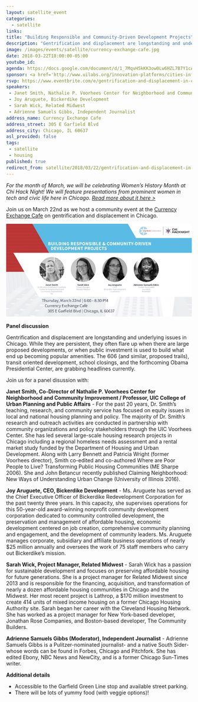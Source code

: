 ```yaml
---
layout: satellite_event
categories:
  - satellite
links:
title: "Building Responsible and Community-Driven Development Projects"
description: "Gentrification and displacement are longstanding and underlying issues in Chicago. While they are persistent, they often flare up when there are large proposed developments, or when public investment is used to build what end up becoming popular amenities. Join us for a panel discussion with Janet Smith of the Nathalie P. Voorhees Center for Neighborhood and Community Improvement, Joy Aruguete of Bickerdike Development, Sarah Wick of Related Midwest and journalist Adrienne Samuels Gibbs."
image: /images/events/satellite/currency-exchange-cafe.jpg
date: 2018-03-22T18:00:00-05:00
youtube_id:
agenda: https://docs.google.com/document/d/1_7MqvH5kKK3ow0Lw6HZL7B7Y1cAj7rtDqH_2nD1COKU/edit#
sponsor: <a href='http://www.uilabs.org/innovation-platforms/cities-infrastructure/'>City Tech</a>
rsvp: https://www.eventbrite.com/e/gentrification-and-displacement-in-chicago-tickets-44146033976
speakers:
 - Janet Smith, Nathalie P. Voorhees Center for Neighborhood and Community Improvement & UIC College of Urban Planning and Public Affairs
 - Joy Aruguete, Bickerdike Development
 - Sarah Wick, Related Midwest
 - Adrienne Samuels Gibbs, Independent Journalist
address_name: Currency Exchange Cafe
address_street: 305 E Garfield Blvd
address_city: Chicago, IL 60637
asl_provided: false
tags: 
 - satellite
 - housing
published: true
redirect_from: satellite/2018/03/22/gentrification-and-displacement-in-chicago.html
---
```


*For the month of March, we will be celebrating Women’s History Month at Chi Hack Night! We will feature presentations from prominent women in tech and civic life here in Chicago. [Read more about it here >](https://chihacknight.org/blog/2018/03/06/womens-history-month-speaker-series.html)*

Join us on March 22nd as we host a community event at the [Currency Exchange Cafe](http://www.currencyexchangecafe.com/) on gentrification and displacement in Chicago.

<p class="text-center"><img src="/images/events/satellite/building-responsible-community-driven-development-projects.jpg" alt="Building Responsible and Community-Driven Development Projects" class="img-thumbnail" /><br />
</p>

**Panel discussion**

Gentrification and displacement are longstanding and underlying issues in Chicago. While they are persistent, they often flare up when there are large proposed developments, or when public investment is used to build what end up becoming popular amenities. The 606 (and similar, proposed trails), transit oriented development, school closings, and the forthcoming Obama Presidential Center, are grabbing headlines currently.

Join us for a panel disussion with:

**Janet Smith, Co-Director of Nathalie P. Voorhees Center for Neighborhood and Community Improvement / Professor, UIC College of Urban Planning and Public Affairs** - For the past 20 years, Dr. Smith’s teaching, research, and community service has focused on equity issues in local and national housing planning and policy. The majority of Dr. Smith’s research and outreach activities are conducted in partnership with community organizations and policy stakeholders through the UIC Voorhees Center. She has led several large-scale housing research projects in Chicago including a regional homeless needs assessment and a rental market study funded by the Department of Housing and Urban Development. Along with Larry Bennett and Patricia Wright (former Voorhees director), Smith co-edited and co-authored Where are Poor People to Live? Transforming Public Housing Communities (ME Sharpe 2006). She and John Betancur recently published Claiming Neighborhood: New Ways of Understanding Urban Change (University of Illinois 2016).

**Joy Aruguete, CEO, Bickerdike Development** - Ms. Aruguete has served as the Chief Executive Officer of Bickerdike Redevelopment Corporation for the past twenty three years. In this capacity, she supervises operations for this 50-year-old award-winning nonprofit community development corporation dedicated to community controlled development, the preservation and management of affordable housing, economic development centered on job creation, comprehensive community planning and engagement, and the development of community leaders. Ms. Aruguete manages corporate, subsidiary and affiliate business operations of nearly $25 million annually and oversees the work of 75 staff members who carry out Bickerdike’s mission.

**Sarah Wick, Project Manager, Related Midwest** - Sarah Wick has a passion for sustainable development and focuses on preserving affordable housing for future generations. She is a project manager for Related Midwest since 2013 and is responsible for the financing, acquisition, and transformation of nearly a dozen affordable housing communities in Chicago and the Midwest. Her most recent project is Lathrop, a $170 million investment to create 414 units of mixed income housing on a former Chicago Housing Authority site. Sarah began her career with the Cleveland Housing Network. She has worked as a project manager for New York-based developer, Jonathan Rose Companies, and Boston-based developer, The Community Builders.

**Adrienne Samuels Gibbs (Moderator), Independent Journalist** - Adrienne Samuels Gibbs is a Pulitzer-nominated journalist- and a native South Sider- whose words can be found in Forbes, Chicago and Pitchfork. She has edited Ebony, NBC News and NewCity, and is a former Chicago Sun-Times writer.

**Additional details**

* Accessible to the Garfield Green Line stop and available street parking.
* There will be lots of yummy food (with veggie options)!
